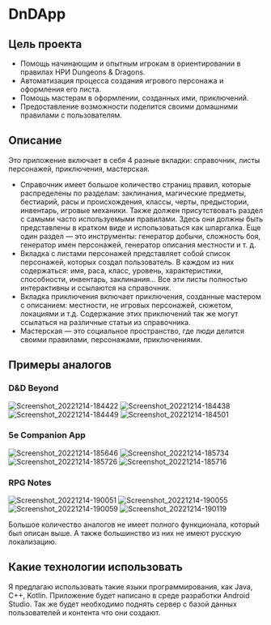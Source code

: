 # DnDApp
## Цель проекта
- Помощь начинающим и опытным игрокам в ориентировании в правилах НРИ Dungeons & Dragons. 
- Автоматизация процесса создания игрового персонажа и оформления его листа.
- Помощь мастерам в оформлении, созданных  ими, приключений.
- Предоставление возможности поделится своими домашними правилами с пользователям.

## Описание
Это приложение включает в себя 4 разные вкладки: справочник, листы персонажей, приключения, мастерская.
- Справочник имеет большое количество страниц правил, которые распределены по разделам: заклинания, магические предметы, бестиарий, расы и происхождения, классы, черты, предыстории, инвентарь, игровые механики. Также должен присутствовать раздел с самыми часто используемыми правилами. Здесь они должны быть представлены в кратком виде и использоваться как шпаргалка. Еще один раздел — это инструменты: генератор добычи, сложность боя, генератор имен персонажей, генератор описания местности и т. д. 
- Вкладка с листами персонажей представляет собой список персонажей, которых создал пользователь. В каждом из них содержаться: имя, раса, класс, уровень, характеристики, способности, инвентарь, заклинания... Все эти листы полностью интерактивны и ссылаются на справочник.
- Вкладка приключения включает приключения, созданные мастером с описанием: местности, не игровых персонажей, сюжетом, локациями и т.д. Содержание этих приключений так же могут ссылаться на различные статьи из справочника.
- Мастерская — это социальное пространство, где люди делится своими правилами, персонажами, приключениями.

## Примеры аналогов
### D&D Beyond

![Screenshot_20221214-184422](https://user-images.githubusercontent.com/72492774/207613234-188cd422-2e54-477a-8b3a-5b76f5f50d48.png)
![Screenshot_20221214-184438](https://user-images.githubusercontent.com/72492774/207613013-db28d49d-9285-4497-8aa7-3231ca03b996.png)
![Screenshot_20221214-184449](https://user-images.githubusercontent.com/72492774/207613041-2c086b22-9fbe-445b-9ff3-b823291a56c0.png)
![Screenshot_20221214-184501](https://user-images.githubusercontent.com/72492774/207613066-016648b0-cd9f-4206-9562-7c19a638f1f6.png)

### 5e Companion App

![Screenshot_20221214-185646](https://user-images.githubusercontent.com/72492774/207614467-db8ec85b-b632-476a-8d31-aa3640b79620.png)
![Screenshot_20221214-185734](https://user-images.githubusercontent.com/72492774/207614521-abe92417-4054-4dfa-9b39-2084aada0f89.png)
![Screenshot_20221214-185726](https://user-images.githubusercontent.com/72492774/207614539-8b9781ee-f8f1-4c7f-b7a1-5f948768e802.png)
![Screenshot_20221214-185716](https://user-images.githubusercontent.com/72492774/207614555-21393205-7a3b-4467-8989-5a3735854c94.png)

### RPG Notes

![Screenshot_20221214-190051](https://user-images.githubusercontent.com/72492774/207615067-4ad72e92-223e-4cc4-a732-f160da3a32f0.png)
![Screenshot_20221214-190055](https://user-images.githubusercontent.com/72492774/207615151-eef2d17f-c06c-4277-a57c-1719bb37ad86.png)
![Screenshot_20221214-190059](https://user-images.githubusercontent.com/72492774/207615195-9dda9852-a249-4fff-b0ff-ea80674192f8.png)
![Screenshot_20221214-190119](https://user-images.githubusercontent.com/72492774/207615271-ad9c6d3c-633c-476c-ae21-1ac9ca8d082a.png)

Большое количество аналогов не имеет полного функционала, который был описан выше. А также большинство из них не имеют русскую локализацию.

## Какие технологии использовать
Я предлагаю использовать такие языки программирования, как Java, C++, Kotlin. Приложение будет написано в среде разработки Android Studio. Так же будет необходимо поднять сервер с базой данных пользователей и контента что они создают.
